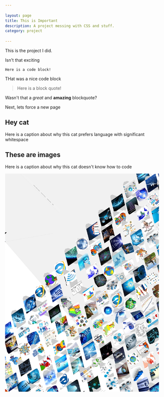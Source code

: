 ```yaml
---

layout: page
title: This is Important
description: A project messing with CSS and stuff.
category: project

---
```


This is the project I did.

Isn't that exciting

	Here is a code block!

THat was a nice code block

> Here is a block quote!

Wasn't that a _great_ and __amazing__ blockquote?

Next, lets force a new page

<div class="newpage"></div>

## Hey cat

Here is a caption about why this cat prefers language with significant whitespace

## These are images

Here is a caption about why this cat doesn't know how to code

<img src="Google.jpg" />